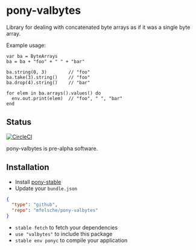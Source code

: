 # pony-valbytes

Library for dealing with concatenated byte arrays as if it was a single byte array.

Example usage:

```pony
var ba = ByteArrays
ba = ba + "foo" + " " + "bar"

ba.string(0, 3)        // "foo"
ba.take(3).string()    // "foo"
ba.drop(4).string()    // "bar"

for elem in ba.arrays().values() do
  env.out.print(elem)  // "foo", " ", "bar"
end
```

## Status

[![CircleCI](https://circleci.com/gh/mfelsche/pony-valbytes.svg?style=svg)](https://circleci.com/gh/mfelsche/pony-valbytes)

pony-valbytes is pre-alpha software.

## Installation

* Install [pony-stable](https://github.com/ponylang/pony-stable)
* Update your `bundle.json`

```json
{
  "type": "github",
  "repo": "mfelsche/pony-valbytes"
}
```

* `stable fetch` to fetch your dependencies
* `use "valbytes"` to include this package
* `stable env ponyc` to compile your application

